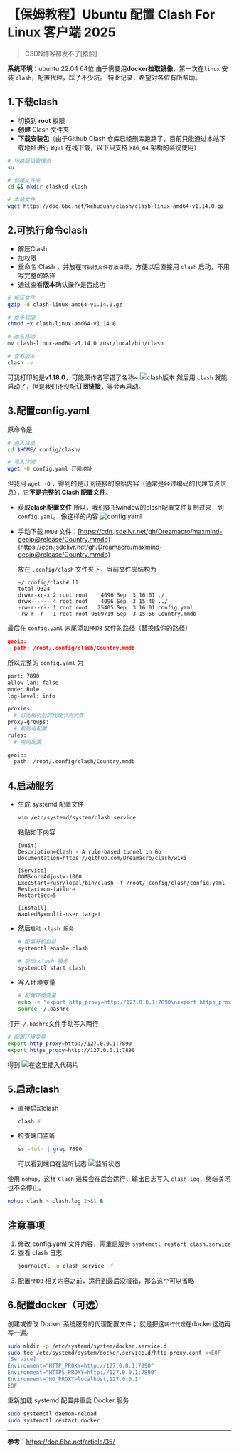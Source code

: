 # 【保姆教程】Ubuntu 配置 Clash For Linux 客户端 2025

> CSDN博客都发不了[捂脸]

**系统环境**：ubuntu 22.04 64位
由于需要用**docker拉取镜像**，第一次在`linux` 安装  `clash`，配置代理，踩了不少坑。
特此记录，希望对各位有所帮助。
## 1.下载clash
- 切换到 **root** 权限
- **创建** Clash 文件夹
- **下载安装包**（由于Github Clash 仓库已经删库跑路了，目前只能通过本站下载地址进行 `Wget` 在线下载，以下只支持 `X86_64` 架构的系统使用）
```bash
# 切换超级管理员
su 

# 创建文件夹 
cd && mkdir clashcd clash 

# 本站文件 
wget https://doc.6bc.net/kehuduan/clash/clash-linux-amd64-v1.14.0.gz
```

## 2.可执行命令clash
- 解压Clash 
- 加权限
- 重命名 Clash ，并放在`可执行文件存放目录`，方便以后直接用 `clash` 启动，不用写完整的路径
- 通过查看**版本**确认操作是否成功

```bash
# 解压文件 
gzip -d clash-linux-amd64-v1.14.0.gz 

# 给予权限 
chmod +x clash-linux-amd64-v1.14.0 

# 改名移动 
mv clash-linux-amd64-v1.14.0 /usr/local/bin/clash 

# 查看版本 
clash -v
```
可我打印的是**v1.18.0**，可能原作者写错了名称~
![clash版本](https://i-blog.csdnimg.cn/direct/6184d6e507454b548d3a199f31736209.png)
然后用 `clash` 就能启动了，但是我们还没配**订阅链接**，等会再启动。

## 3.配置config.yaml
原命令是
```bash
# 进入目录 
cd $HOME/.config/clash/ 

# 导入订阅 
wget -O config.yaml 订阅地址 
```
但我用 `wget -O` ，得到的是订阅链接的原始内容（通常是经过编码的代理节点信息），它**不是完整的 Clash 配置文件**。

- 获取**clash配置文件**
所以，我们要把window的clash配置文件复制过来，到`config.yaml`。
像这样的内容
![config.yaml](https://i-blog.csdnimg.cn/direct/c61d4436690146b899cb84d9038ef2ec.png)
- 手动下载 `MMDB` 文件：[https://cdn.jsdelivr.net/gh/Dreamacro/maxmind-geoip@release/Country.mmdb](https://cdn.jsdelivr.net/gh/Dreamacro/maxmind-geoip@release/Country.mmdb)

	放在 `.config/clash` 文件夹下，当前文件夹结构为
	```
	~/.config/clash# ll
	total 9324
	drwxr-xr-x 2 root root    4096 Sep  3 16:01 ./
	drwx------ 4 root root    4096 Sep  3 15:40 ../
	-rw-r--r-- 1 root root   25405 Sep  3 16:01 config.yaml
	-rw-r--r-- 1 root root 9509719 Sep  3 15:56 Country.mmdb
	```

最后在 `config.yaml` 末尾添加`MMDB` 文件的路径（替换成你的路径）

```json
geoip:
  path: /root/.config/clash/Country.mmdb
```

所以完整的 `config.yaml` 为

```bash
port: 7890
allow-lan: false
mode: Rule
log-level: info

proxies:
  # 订阅解析后的代理节点列表
proxy-groups:
  # 规则组配置
rules:
  # 规则配置
  
geoip:
  path: /root/.config/clash/Country.mmdb
```

## 4.启动服务
- 生成 systemd 配置文件
	```bash
	vim /etc/systemd/system/clash.service
	```
	粘贴如下内容
	```shell
	[Unit] 
	Description=Clash - A rule-based tunnel in Go 
	Documentation=https://github.com/Dreamacro/clash/wiki 
	
	[Service]
	OOMScoreAdjust=-1000 
	ExecStart=/usr/local/bin/clash -f /root/.config/clash/config.yaml 
	Restart=on-failure 
	RestartSec=5 
	
	[Install] 
	WantedBy=multi-user.target
	```

- 然后`启动 clash 服务`
	```bash
	# 配置开机自启 
	systemctl enable clash 
	
	# 启动 clash 服务 
	systemctl start clash 
	```

- 写入环境变量
	```bash
	# 配置环境变量 
	echo -e "export http_proxy=http://127.0.0.1:7890\nexport https_proxy=http://127.0.0.1:7890" >> ~/.bashrc
	source ~/.bashrc
	```
打开`~/.bashrc`文件手动写入两行
```bash
# 配置环境变量 
export http_proxy=http://127.0.0.1:7890
export https_proxy=http://127.0.0.1:7890
```
得到
![在这里插入代码片](https://i-blog.csdnimg.cn/direct/345a5c1903c444ae8924fd0eca92745b.png)
## 5.启动clash
- 直接启动clash
	```bash
	clash # 
	```

- 检查端口监听
	```bash
	ss -tuln | grep 7890
	```
	可以看到端口在监听状态
	![监听状态](https://i-blog.csdnimg.cn/direct/292d6f1e0c9047b5a0e69be2a9b48a5d.png)

使用 `nohup`，这样 `Clash` 进程会在后台运行，输出日志写入 `clash.log`，终端关闭也不会停止。
```bash
nohup clash > clash.log 2>&1 &
```
## 注意事项
1. 修改 config.yaml 文件内容，需重启服务 `systemctl restart clash.service`
2. 查看 clash 日志
	```bash
	journalctl -u clash.service -f
	```
3. 配置`MMDB` 相关内容之前，运行到最后没报错，那么这个可以省略

## 6.配置docker（可选）
创建或修改 Docker 系统服务的代理配置文件；
就是把这`两行代理`在docker这边再写一遍。
```bash
sudo mkdir -p /etc/systemd/system/docker.service.d
sudo tee /etc/systemd/system/docker.service.d/http-proxy.conf <<EOF
[Service]
Environment="HTTP_PROXY=http://127.0.0.1:7890"
Environment="HTTPS_PROXY=http://127.0.0.1:7890"
Environment="NO_PROXY=localhost,127.0.0.1"
EOF
```
重新加载 systemd 配置并重启 Docker 服务

```bash
sudo systemctl daemon-reload
sudo systemctl restart docker
```

---
**参考**：https://doc.6bc.net/article/35/

